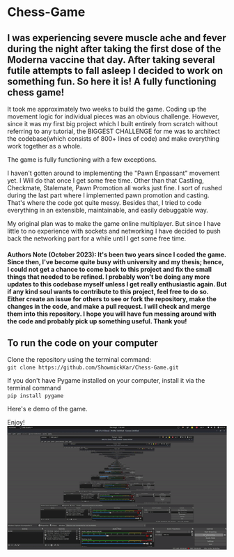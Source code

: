 # Chess-Game
## I was experiencing severe muscle ache and fever during the night after taking the first dose of the Moderna vaccine that day. After taking several futile attempts to fall asleep I decided to work on something fun. So here it is! A fully functioning chess game!

It took me approximately two weeks to build the game. Coding up the movement logic for individual pieces was an obvious challenge. However, since it was my first big project which I built entirely from scratch without referring to any tutorial, the BIGGEST CHALLENGE for me was to architect the codebase(which consists of 800+ lines of code) and make everything work together as a whole.

The game is fully functioning with a few exceptions.

I haven't gotten around to implementing the "Pawn Enpassant" movement yet. I Will do that once I get some free time. Other than that Castling, Checkmate, Stalemate, Pawn Promotion all works just fine. I sort of rushed during the last part where I implemented pawn promotion and casting. That's where the code got quite messy. Besides that, I tried to code everything in an extensible, maintainable, and easily debuggable way.

My original plan was to make the game online multiplayer. But since I have little to no experience with sockets and networking I have decided to push back the networking part for a while until I get some free time. 

#### Authors Note (October 2023): It's been two years since I coded the game. Since then, I've become quite busy with university and my thesis; hence, I could not get a chance to come back to this project and fix the small things that needed to be refined. I probably won't be doing any more updates to this codebase myself unless I get really enthusiastic again. But if any kind soul wants to contribute to this project, feel free to do so. Either create an issue for others to see or fork the repository, make the changes in the code, and make a pull request. I will check and merge them into this repository. I hope you will have fun messing around with the code and probably pick up something useful. Thank you!

## To run the code on your computer 

Clone the repository using the terminal command:
<br>
``
git clone https://github.com/ShowmickKar/Chess-Game.git
``

If you don't have Pygame installed on your computer, install it via the terminal command
<br>
``
pip install pygame
``

Here's e demo of the game.

Enjoy!
<br>
<img src="demo01.gif" width="700" />
